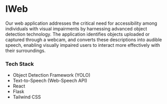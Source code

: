 # IWeb
<p>Our web application addresses the critical need for accessibility among individuals with visual impairments by harnessing advanced object detection technology. The application identifies objects uploaded or captured through a webcam, and converts these descriptions into audible speech, enabling visually impaired users to interact more effectively with their surroundings.</p>

### Tech Stack
<ul>
  <li>Object Detection Framework (YOLO)</li>
  <li>Text-to-Speech (Web-Speech API)</li>
  <li>React</li>
  <li>Flask</li>
  <li>Tailwind CSS</li>
</ul>
